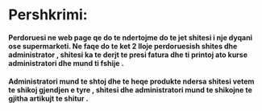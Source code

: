 # Pershkrimi: 
#### Perdoruesi ne web page qe do te ndertojme do te jet shitesi i nje dyqani ose supermarketi. Ne faqe do te ket 2 lloje perdoruesish shites dhe administrator , shitesi ka te derjt te presi fatura dhe ti printoj ato kurse administratori dhe mund ti fshije .
#### Administratori mund te shtoj dhe te heqe produkte ndersa shitesi vetem te shikoj gjendjen e tyre , shitesi dhe administratori mund te shikojne te gjitha artikujt te shitur . 
